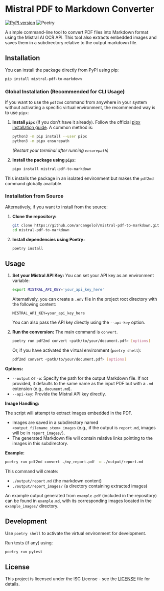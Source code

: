 # Mistral PDF to Markdown Converter

[![PyPI version](https://img.shields.io/pypi/v/mistral-pdf-to-markdown.svg)](https://pypi.org/project/mistral-pdf-to-markdown/)
![Poetry](https://img.shields.io/badge/poetry-1.4.1-beige?logo=poetry&logoColor=white)

A simple command-line tool to convert PDF files into Markdown format using the Mistral AI OCR API.
This tool also extracts embedded images and saves them in a subdirectory relative to the output markdown file.

## Installation

You can install the package directly from PyPI using pip:

```bash
pip install mistral-pdf-to-markdown
```

### Global Installation (Recommended for CLI Usage)

If you want to use the `pdf2md` command from anywhere in your system without activating a specific virtual environment, the recommended way is to use `pipx`:

1.  **Install `pipx`** (if you don't have it already). Follow the official [pipx installation guide](https://pipx.pypa.io/stable/installation/). A common method is:
    ```bash
    python3 -m pip install --user pipx
    python3 -m pipx ensurepath
    ```
    *(Restart your terminal after running `ensurepath`)*

2.  **Install the package using `pipx`:**
    ```bash
    pipx install mistral-pdf-to-markdown
    ```

This installs the package in an isolated environment but makes the `pdf2md` command globally available.

### Installation from Source

Alternatively, if you want to install from the source:

1.  **Clone the repository:**
    ```bash
    git clone https://github.com/arcangelo7/mistral-pdf-to-markdown.git
    cd mistral-pdf-to-markdown 
    ```

2.  **Install dependencies using Poetry:**
    ```bash
    poetry install
    ```

## Usage

1.  **Set your Mistral API Key:**
    You can set your API key as an environment variable:
    ```bash
    export MISTRAL_API_KEY='your_api_key_here'
    ```
    Alternatively, you can create a `.env` file in the project root directory with the following content:
    ```
    MISTRAL_API_KEY=your_api_key_here
    ```
    You can also pass the API key directly using the `--api-key` option.

2.  **Run the conversion:**
    The main command is `convert`.
    ```bash
    poetry run pdf2md convert <path/to/your/document.pdf> [options]
    ```
    Or, if you have activated the virtual environment (`poetry shell`):
    ```bash
    pdf2md convert <path/to/your/document.pdf> [options]
    ```

**Options:**

*   `--output` or `-o`: Specify the path for the output Markdown file. If not provided, it defaults to the same name as the input PDF but with a `.md` extension (e.g., `document.md`).
*   `--api-key`: Provide the Mistral API key directly.

**Image Handling:**

The script will attempt to extract images embedded in the PDF.
*   Images are saved in a subdirectory named `<output_filename_stem>_images` (e.g., if the output is `report.md`, images will be in `report_images/`).
*   The generated Markdown file will contain relative links pointing to the images in this subdirectory.

**Example:**

```bash
poetry run pdf2md convert ./my_report.pdf -o ./output/report.md
```
This command will create:
*   `./output/report.md` (the markdown content)
*   `./output/report_images/` (a directory containing extracted images)

An example output generated from `example.pdf` (included in the repository) can be found in `example.md`, with its corresponding images located in the `example_images/` directory.

## Development

Use `poetry shell` to activate the virtual environment for development.

Run tests (if any) using:
```bash
poetry run pytest
```

## License

This project is licensed under the ISC License - see the [LICENSE](LICENSE) file for details.